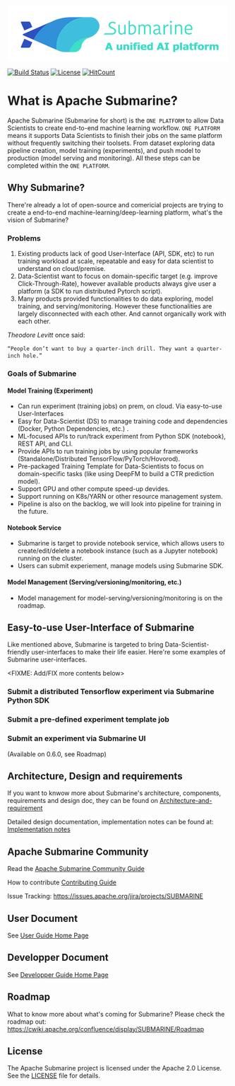 <!---
  Licensed under the Apache License, Version 2.0 (the "License");
  you may not use this file except in compliance with the License.
  You may obtain a copy of the License at

   http://www.apache.org/licenses/LICENSE-2.0

  Unless required by applicable law or agreed to in writing, software
  distributed under the License is distributed on an "AS IS" BASIS,
  WITHOUT WARRANTIES OR CONDITIONS OF ANY KIND, either express or implied.
  See the License for the specific language governing permissions and
  limitations under the License. See accompanying LICENSE file.
-->



![color_logo_with_text](docs/assets/color_logo_with_text.png)

[![Build Status](https://travis-ci.org/apache/submarine.svg?branch=master)](https://travis-ci.org/apache/submarine) [![License](https://img.shields.io/badge/license-Apache%202-4EB1BA.svg)](https://www.apache.org/licenses/LICENSE-2.0.html)  [![HitCount](http://hits.dwyl.io/apache/submarine.svg)](http://hits.dwyl.io/apache/submarine)

# What is Apache Submarine?

Apache Submarine (Submarine for short) is the `ONE PLATFORM` to allow Data Scientists to create end-to-end machine learning workflow. `ONE PLATFORM` means it supports Data Scientists to finish their jobs on the same platform without frequently switching their toolsets. From dataset exploring data pipeline creation, model training (experiments), and push model to production (model serving and monitoring). All these steps can be completed within the `ONE PLATFORM`.

## Why Submarine?

There're already a lot of open-source and comericial projects are trying to create a end-to-end machine-learning/deep-learning platform, what's the vision of Submarine?

### Problems

1) Existing products lack of good User-Interface (API, SDK, etc) to run training workload at scale, repeatable and easy for data scientist to understand on cloud/premise.
2) Data-Scientist want to focus on domain-specific target (e.g. improve Click-Through-Rate), however available products always give user a platform (a SDK to run distributed Pytorch script).
3) Many products provided functionalities to do data exploring, model training, and serving/monitoring. However these functionalities are largely disconnected with each other. And cannot organically work with each other.

_Theodore Levitt_ once said:

```
“People don’t want to buy a quarter-inch drill. They want a quarter-inch hole.”
```

### Goals of Submarine

#### Model Training (Experiment)

- Can run experiment (training jobs) on prem, on cloud. Via easy-to-use User-Interfaces
- Easy for Data-Scientist (DS) to manage training code and dependencies (Docker, Python Dependencies, etc.) .
- ML-focused APIs to run/track experiment from Python SDK (notebook), REST API, and CLI.
- Provide APIs to run training jobs by using popular frameworks (Standalone/Distributed TensorFlow/PyTorch/Hovorod).
- Pre-packaged Training Template for Data-Scientists to focus on domain-specific tasks (like using DeepFM to build a CTR prediction model).
- Support GPU and other compute speed-up devides.
- Support running on K8s/YARN or other resource management system.
- Pipeline is also on the backlog, we will look into pipeline for training in the future.

#### Notebook Service

- Submarine is target to provide notebook service, which allows users to create/edit/delete a notebook instance (such as a Jupyter notebook) running on the cluster.
- Users can submit experiement, manage models using Submarine SDK.

#### Model Management (Serving/versioning/monitoring, etc.)

- Model management for model-serving/versioning/monitoring is on the roadmap.

## Easy-to-use User-Interface of Submarine

Like mentioned above, Submarine is targeted to bring Data-Scientist-friendly user-interfaces to make their life easier. Here're some examples of Submarine user-interfaces.

<FIXME: Add/FIX more contents below>

<WIP>

### Submit a distributed Tensorflow experiment via Submarine Python SDK

### Submit a pre-defined experiment template job

### Submit an experiment via Submarine UI

(Available on 0.6.0, see Roadmap)

## Architecture, Design and requirements

If you want to knwow more about Submarine's architecture, components, requirements and design doc, they can be found on [Architecture-and-requirement](docs/design/architecture-and-requirements.md)

Detailed design documentation, implementation notes can be found at: [Implementation notes](docs/design/implementation-notes.md)

## Apache Submarine Community

Read the [Apache Submarine Community Guide](./docs/community/README.md)

How to contribute [Contributing Guide](./docs/community/contributing.md)

Issue Tracking: https://issues.apache.org/jira/projects/SUBMARINE

## User Document

See [User Guide Home Page](docs/user-guide-home.md)

## Developper Document

See [Developper Guide Home Page](docs/development-guide-home.md)

## Roadmap

What to know more about what's coming for Submarine? Please check the roadmap out: https://cwiki.apache.org/confluence/display/SUBMARINE/Roadmap

## License

The Apache Submarine project is licensed under the Apache 2.0 License. See the [LICENSE](./LICENSE) file for details.
